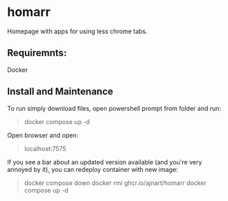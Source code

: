 # homarr
Homepage with apps for using less chrome tabs.

## Requiremnts:

Docker

## Install and Maintenance

To run simply download files, open powershell prompt from folder and run: 

> docker compose up -d

Open browser and open:

> localhost:7575

If you see a bar about an updated version available (and you're very annoyed by it), you can redeploy container with new image:

> docker compose down 
> docker rmi ghcr.io/ajnart/homarr 
> docker compose up -d
